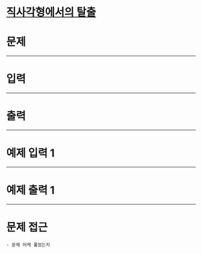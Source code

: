 # [직사각형에서의 탈출](http://www.acmicpc.net/problem/1085)

# 문제



---

# 입력


---

# 출력


---

# 예제 입력 1


---

# 예제 출력 1


---

# 문제 접근

    - 문제 어케 풀었는지